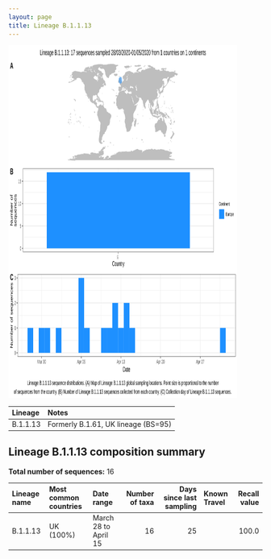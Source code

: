 ```yaml
---
layout: page
title: Lineage B.1.1.13
---
```




<img src="../assets/images/B.1.1.13.svg" alt="B.1.1.13 lineage summary figure" width="90%" height="700px" />


| Lineage | Notes |
|:-----|:-----|
| B.1.1.13 | Formerly B.1.61, UK lineage (BS=95) |

<h2>Lineage B.1.1.13 composition summary </h2>

<strong>Total number of sequences:</strong> 16

| Lineage name | Most common countries | Date range | Number of taxa |  Days since last sampling | Known Travel | Recall value |
|:-----|:-----|:-------|-------:|-------:|:---------|--------:|
| B.1.1.13 | UK (100%) | March 28 to April 15 | 16 | 25 |  | 100.0 |
